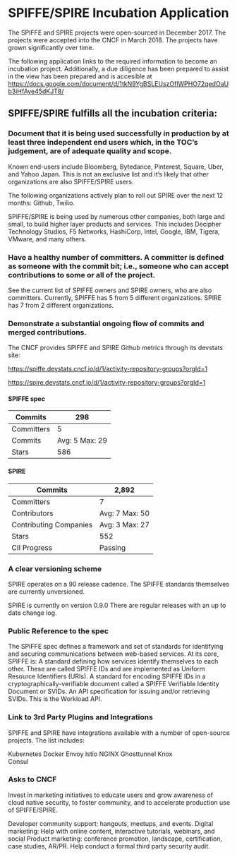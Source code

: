 # SPIFFE/SPIRE Incubation Application

The SPIFFE and SPIRE projects were open-sourced in December 2017. The projects were accepted into the CNCF in March 2018. The projects have grown significantly over time.

The following application links to the required information to become an incubation project. Additionally, a due diligence has been prepared to assist in the view has been prepared and is accesible at https://docs.google.com/document/d/1tkN9YgBSLEUszOflWPHO72qedOaUb3iHfAye45dKJT8/


## SPIFFE/SPIRE fulfills all the incubation criteria:
### Document that it is being used successfully in production by at least three independent end users which, in the TOC’s judgement, are of adequate quality and scope.

Known end-users include Bloomberg, Bytedance, Pinterest, Square, Uber, and Yahoo Japan. This is not an exclusive list and it’s likely that other organizations are also SPIFFE/SPIRE users.

The following organizations actively plan to roll out SPIRE over the next 12 months: Github, Twilio.
 
SPIFFE/SPIRE is being used by numerous other companies, both large and small, to build higher layer products and services. This includes Decipher Technology Studios, F5 Networks, HashiCorp, Intel, Google, IBM, Tigera, VMware, and many others.

### Have a healthy number of committers. A committer is defined as someone with the commit bit; i.e., someone who can accept contributions to some or all of the project.

See the current list of SPIFFE owners and SPIRE owners, who are also committers. Currently, SPIFFE has 5 from 5 different organizations. SPIRE has 7 from 2 different organizations.

### Demonstrate a substantial ongoing flow of commits and merged contributions.

The CNCF provides SPIFFE and SPIRE Github metrics through its devstats site: 

https://spiffe.devstats.cncf.io/d/1/activity-repository-groups?orgId=1

https://spire.devstats.cncf.io/d/1/activity-repository-groups?orgId=1

#### SPIFFE spec

| Commits    | 298     |
|------------|---------|
| Committers | 5       |
| Commits    | Avg: 5 Max: 29 |
| Stars      | 586     |



#### SPIRE

| Commits                | 2,892          |
|------------------------|----------------|
| Committers             | 7              |
| Contributors           | Avg: 7 Max: 50 |
| Contributing Companies | Avg: 3 Max: 27 |
| Stars                  | 552            |
| CII Progress           | Passing        |

### A clear versioning scheme

SPIRE operates on a 90 release cadence. The SPIFFE standards themselves are currently unversioned.

SPIRE is currently on version 0.9.0 There are regular releases with an up to date change log. 

### Public Reference to the spec

The SPIFFE spec defines a framework and set of standards for identifying and securing communications between web-based services. At its core, SPIFFE is:
A standard defining how services identify themselves to each other. These are called SPIFFE IDs and are implemented as Uniform Resource Identifiers (URIs).
A standard for encoding SPIFFE IDs in a cryptographically-verifiable document called a SPIFFE Verifiable Identity Document or SVIDs.
An API specification for issuing and/or retrieving SVIDs. This is the Workload API.

### Link to 3rd Party Plugins and Integrations

SPIFFE and SPIRE have integrations available with a number of open-source projects. The list includes:

Kubernetes
Docker
Envoy
Istio
NGINX
Ghosttunnel
Knox	
Consul

### Asks to CNCF

Invest in marketing initiatives to educate users and grow awareness of cloud native security, to foster community, and to accelerate production use of SPIFFE/SPIRE.

Developer community support: hangouts, meetups, and events.
Digital marketing: Help with online content, interactive tutorials, webinars, and social
Product marketing: conference promotion, landscape, certification, case studies, AR/PR.
Help conduct a formal third party security audit.  
